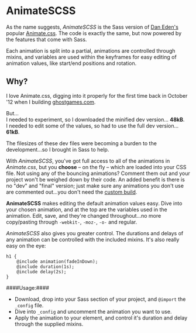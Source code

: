 AnimateSCSS
===========

As the name suggests, _AnimateSCSS_ is the Sass version of [Dan Eden's](http://daneden.me/) popular [Animate.css](https://github.com/daneden/animate.css/blob/master/animate.css). The code is exactly the same, but now powered by the features that come with Sass.

Each animation is split into a partial, animations are controlled through mixins, and variables are used within the keyframes for easy editing of animation values, like start/end positions and rotation.

## Why? ##
I love Animate.css, digging into it properly for the first time back in October '12 when I building [ghostgames.com](http://ghostgames.com/).

But...  
I needed to experiment, so I downloaded the minified dev version... __48kB__.  
I needed to edit some of the values, so had to use the full dev version... __61kB__.

The filesizes of these dev files were becoming a burden to the development...so I brought in Sass to help.

With _AnimateSCSS_, you've got full access to all of the animations in *Animate.css*, but you __choose__ – on the fly – which are loaded into your CSS file. Not using any of the bouncing animations? Comment them out and your project won't be weighed down by their code. An added benefit is there is no "dev" and "final" version; just make sure any animations you don't use are commented out...you don't need the [custom build](http://daneden.me/animate/build/).

__AnimateSCSS__ makes editing the default animation values easy. Dive into your chosen animation, and at the top are the variables used in the animation. Edit, save, and they're changed throughout...no more copy/pasting through `-webkit-`, `-moz-`, `-o-` and regular.

_AnimateSCSS_ also gives you greater control. The durations and delays of any animation can be controlled with the included mixins. It's also really easy on the eye:

    h1 {
        @include animation(fadeInDown);
        @include duration(1s);
        @include delay(2s);
    }

####Usage:####

* Download, drop into your Sass section of your project, and `@import` the `_config` file.
* Dive into `_config` and uncomment the animation you want to use.
* Apply the animation to your element, and control it's duration and delay through the supplied mixins.
